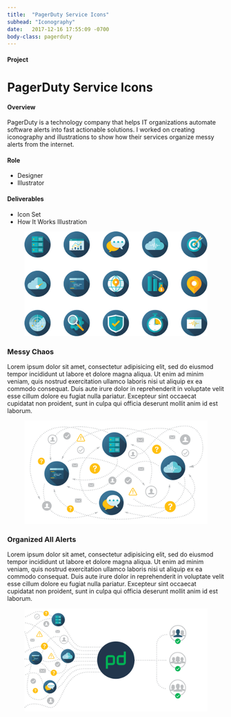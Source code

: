 ```yaml
---
title:  "PagerDuty Service Icons"
subhead: "Iconography"
date:   2017-12-16 17:55:09 -0700
body-class: pagerduty
---
```

<div class="container project-header">
  <div class="row">
    <div class="col-md-3 title">
      <h4>Project</h4>
      <h1>PagerDuty Service Icons</h1>
    </div>
    <div class="col-md-6 overview">
      <h4>Overview</h4>
      <p>PagerDuty is a technology company that helps IT organizations automate software alerts into fast actionable solutions. I worked on creating iconography and illustrations to show how their services organize messy alerts from the internet.</p>
    </div>
    <div class="col-md-2 offset-md-1 role">
      <h4>Role</h4>
      <ul>
        <li>Designer</li>
        <li>Illustrator</li>
      </ul>
      <h4>Deliverables</h4>
      <ul>
        <li>Icon Set</li>
        <li>How It Works Illustration</li>
      </ul>
    </div>
  </div>
</div>

<section class="container">
  <div class="row">
    <div class="col">
      <figure class="col-sm-12 icon-group">
        <img src="../img/pagerduty/icon-group.png" alt="PagerDuty Icons">
      </figure>
    </div>
  </div>
</section>

<section class="container">
  <div class="row">
    <div class="col-md-8 offset-md-2">
      <h3>Messy Chaos</h3>
      <p>Lorem ipsum dolor sit amet, consectetur adipisicing elit, sed do eiusmod tempor incididunt ut labore et dolore magna aliqua. Ut enim ad minim veniam, quis nostrud exercitation ullamco laboris nisi ut aliquip ex ea commodo consequat. Duis aute irure dolor in reprehenderit in voluptate velit esse cillum dolore eu fugiat nulla pariatur. Excepteur sint occaecat cupidatat non proident, sunt in culpa qui officia deserunt mollit anim id est laborum.</p>
    </div>
  </div>
</section>

<section class="container">
  <div class="col">
    <div class="row chaos">
      <figure class="col">
        <img src="../img/pagerduty/chaos.png" alt="PagerDuty How-It-Works">
      </figure>
    </div>
  </div>
</section>

<section class="container">
  <div class="row">
    <div class="col-md-8 offset-md-2">
      <h3>Organized All Alerts</h3>
      <p>Lorem ipsum dolor sit amet, consectetur adipisicing elit, sed do eiusmod tempor incididunt ut labore et dolore magna aliqua. Ut enim ad minim veniam, quis nostrud exercitation ullamco laboris nisi ut aliquip ex ea commodo consequat. Duis aute irure dolor in reprehenderit in voluptate velit esse cillum dolore eu fugiat nulla pariatur. Excepteur sint occaecat cupidatat non proident, sunt in culpa qui officia deserunt mollit anim id est laborum.</p>
    </div>
  </div>
</section>
<section class="container">
  <div class="row organized">
    <figure class="col">
      <img src="../img/pagerduty/organized.png" alt="PagerDuty How-It-Works">
    </figure>
  </div>
</section>
